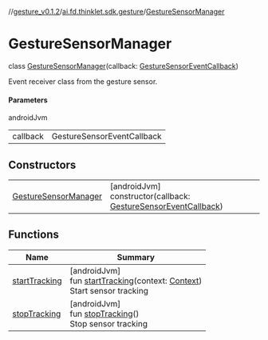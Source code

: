 //[gesture_v0.1.2](../../../index.md)/[ai.fd.thinklet.sdk.gesture](../index.md)/[GestureSensorManager](index.md)

# GestureSensorManager

class [GestureSensorManager](index.md)(callback: [GestureSensorEventCallback](../-gesture-sensor-event-callback/index.md))

Event receiver class from the gesture sensor.

#### Parameters

androidJvm

| | |
|---|---|
| callback | GestureSensorEventCallback |

## Constructors

| | |
|---|---|
| [GestureSensorManager](-gesture-sensor-manager.md) | [androidJvm]<br>constructor(callback: [GestureSensorEventCallback](../-gesture-sensor-event-callback/index.md)) |

## Functions

| Name | Summary |
|---|---|
| [startTracking](start-tracking.md) | [androidJvm]<br>fun [startTracking](start-tracking.md)(context: [Context](https://developer.android.com/reference/kotlin/android/content/Context.html))<br>Start sensor tracking |
| [stopTracking](stop-tracking.md) | [androidJvm]<br>fun [stopTracking](stop-tracking.md)()<br>Stop sensor tracking |
